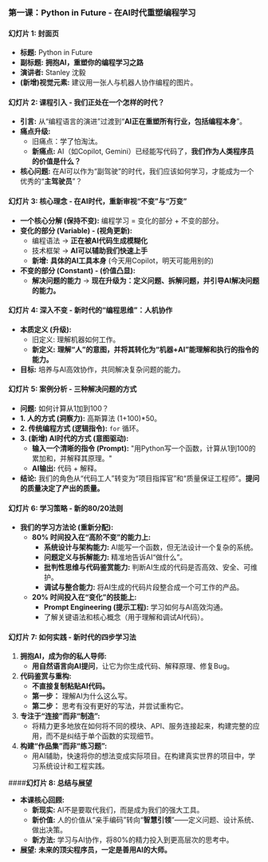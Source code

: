 ### **第一课：Python in Future - 在AI时代重塑编程学习**

#### **幻灯片 1: 封面页**

*   **标题:** Python in Future
*   **副标题:** **拥抱AI，重塑你的编程学习之路**
*   **演讲者:** Stanley 沈毅
*   **(新增)视觉元素:** 建议用一张人与机器人协作编程的图片。

#### **幻灯片 2: 课程引入 - 我们正处在一个怎样的时代？**

*   **引言:** 从“编程语言的演进”过渡到“**AI正在重塑所有行业，包括编程本身**”。
*   **痛点升级:**
    *   旧痛点：学了怕淘汰。
    *   **新痛点:** AI（如Copilot, Gemini）已经能写代码了，**我们作为人类程序员的价值是什么？**
*   **核心问题:** 在AI可以作为“副驾驶”的时代，我们应该如何学习，才能成为一个优秀的“**主驾驶员**”？

#### **幻灯片 3: 核心理念 - 在AI时代，重新审视“不变”与“万变”**

*   **一个核心分解 (保持不变):** 编程学习 = 变化的部分 + 不变的部分。
*   **变化的部分 (Variable) - (视角更新):**
    *   编程语法 → **正在被AI代码生成模糊化**
    *   技术框架 → **AI可以辅助我们快速上手**
    *   **新增:** **具体的AI工具本身** (今天用Copilot，明天可能用别的)
*   **不变的部分 (Constant) - (价值凸显):**
    *   **解决问题的能力** → **现在升级为：定义问题、拆解问题，并引导AI解决问题的能力。**

#### **幻灯片 4: 深入不变 - 新时代的“编程思维”：人机协作**

*   **本质定义 (升级):**
    *   旧定义: 理解机器如何工作。
    *   **新定义:** **理解“人”的意图，并将其转化为“机器+AI”能理解和执行的指令的能力。**
*   **目标:** 培养与AI高效协作，共同解决复杂问题的能力。

#### **幻灯片 5: 案例分析 - 三种解决问题的方式**

*   **问题:** 如何计算从1加到100？
*   **1. 人的方式 (洞察力):** 高斯算法 (1+100)*50。
*   **2. 传统编程方式 (逻辑指令):** `for` 循环。
*   **3. (新增) AI时代的方式 (意图驱动):**
    *   **输入一个清晰的指令 (Prompt):** "用Python写一个函数，计算从1到100的累加和，并解释其原理。"
    *   **AI输出:** 代码 + 解释。
*   **结论:** 我们的角色从“代码工人”转变为“项目指挥官”和“质量保证工程师”。**提问的质量决定了产出的质量。**

#### **幻灯片 6: 学习策略 - 新的80/20法则**

*   **我们的学习方法论 (重新分配):**
    *   **80% 时间投入在“高阶不变”的能力上:**
        *   **系统设计与架构能力:** AI能写一个函数，但无法设计一个复杂的系统。
        *   **问题定义与拆解能力:** 精准地告诉AI“做什么”。
        *   **批判性思维与代码鉴赏能力:** 判断AI生成的代码是否高效、安全、可维护。
        *   **调试与整合能力:** 将AI生成的代码片段整合成一个可工作的产品。
    *   **20% 时间投入在“变化”的技能上:**
        *   **Prompt Engineering (提示工程):** 学习如何与AI高效沟通。
        *   了解关键语法和核心概念（用于理解和调试AI代码）。

#### **幻灯片 7: 如何实践 - 新时代的四步学习法**

1.  **拥抱AI，成为你的私人导师:**
    *   **用自然语言向AI提问**，让它为你生成代码、解释原理、修复Bug。
2.  **代码鉴赏与重构:**
    *   **不直接复制粘贴AI代码。**
    *   **第一步：** 理解AI为什么这么写。
    *   **第二步：** 思考有没有更好的写法，并尝试重构它。
3.  **专注于“连接”而非“制造”:**
    *   将精力更多地放在如何将不同的模块、API、服务连接起来，构建完整的应用，而不是纠结于单个函数的实现细节。
4.  **构建“作品集”而非“练习题”:**
    *   用AI辅助，快速将你的想法变成实际项目。在构建真实世界的项目中，学习系统设计和工程实践。

####**幻灯片 8: 总结与展望**

*   **本课核心回顾:**
    *   **新现实:** AI不是要取代我们，而是成为我们的强大工具。
    *   **新价值:** 人的价值从“亲手编码”转向“**智慧引领**”——定义问题、设计系统、做出决策。
    *   **新方法:** 学习与AI协作，将80%的精力投入到更高层次的思考中。
*   **展望:** **未来的顶尖程序员，一定是善用AI的大师。** 
